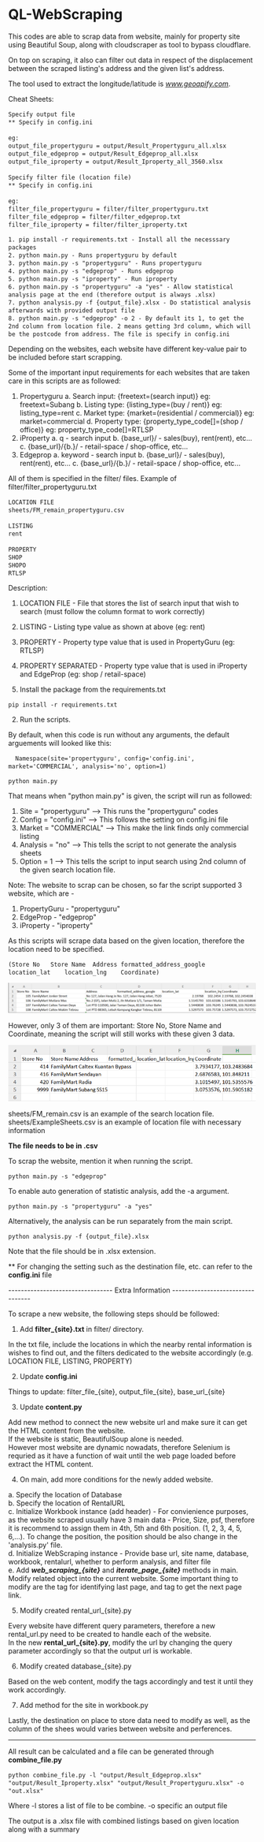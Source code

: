# QL-WebScraping
This codes are able to scrap data from website, mainly for property site using Beautiful Soup, along with cloudscraper as tool to bypass cloudflare.

On top on scraping, it also can filter out data in respect of the displacement between the scraped listing's address and the given list's address.

The tool used to extract the longitude/latitude is *www.geoapify.com*.

Cheat Sheets:

```
Specify output file
** Specify in config.ini

eg:
output_file_propertyguru = output/Result_Propertyguru_all.xlsx
output_file_edgeprop = output/Result_Edgeprop_all.xlsx
output_file_iproperty = output/Result_Iproperty_all_3560.xlsx

Specify filter file (location file)
** Specify in config.ini

eg:
filter_file_propertyguru = filter/filter_propertyguru.txt
filter_file_edgeprop = filter/filter_edgeprop.txt
filter_file_iproperty = filter/filter_iproperty.txt
```

```
1. pip install -r requirements.txt - Install all the necesssary packages
2. python main.py - Runs propertyguru by default
3. python main.py -s "propertyguru" - Runs propertyguru
4. python main.py -s "edgeprop" - Runs edgeprop
5. python main.py -s "iproperty" - Run iproperty
6. python main.py -s "propertyguru" -a "yes" - Allow statistical analysis page at the end (therefore output is always .xlsx)
7. python analysis.py -f {output_file}.xlsx - Do statistical analysis afterwards with provided output file
8. python main.py -s "edgeprop" -o 2 - By default its 1, to get the 2nd column from location file. 2 means getting 3rd column, which will be the postcode from address. The file is specify in config.ini 
```

Depending on the websites, each website have different key-value pair to be included before start scrapping.

Some of the important input requirements for each websites that are taken care in this scripts are as followed:
1. Propertyguru
      a. Search input: {freetext=(search input)} eg: freetext=Subang
      b. Listing type: {listing_type=(buy / rent)} eg: listing_type=rent
      c. Market type: {market=(residential / commercial)} eg: market=commercial
      d. Property type: {property_type_code[]=(shop / office)} eg: property_type_code[]=RTLSP
2. iProperty
      a. q - search input
      b. {base_url}/ - sales(buy), rent(rent), etc...
      c. {base_url}/{b.}/ - retail-space / shop-office, etc...
3. Edgeprop
      a. keyword - search input
      b. {base_url}/ - sales(buy), rent(rent), etc...
      c. {base_url}/{b.}/ - retail-space / shop-office, etc...

All of them is specified in the filter/ files. 
Example of filter/filter_propertyguru.txt
```
LOCATION FILE
sheets/FM_remain_propertyguru.csv

LISTING
rent

PROPERTY
SHOP
SHOPO
RTLSP
```

Description:
1. LOCATION FILE - File that stores the list of search input that wish to search (must follow the column format to work correctly)
2. LISTING - Listing type value as shown at above (eg: rent)
3. PROPERTY - Property type value that is used in PropertyGuru (eg: RTLSP)
4. PROPERTY SEPARATED - Property type value that is used in iProperty and EdgeProp (eg: shop / retail-space)


1. Install the package from the requirements.txt

```
pip install -r requirements.txt
```

2. Run the scripts.

By default, when this code is run without any arguments, the default arguements will looked like this:

      Namespace(site='propertyguru', config='config.ini', market='COMMERCIAL', analysis='no', option=1)

```
python main.py
```

That means when "python main.py" is given, the script will run as followed:
1. Site = "propertyguru" --> This runs the "propertyguru" codes
2. Config = "config.ini" --> This follows the setting on config.ini file
3. Market = "COMMERCIAL" --> This make the link finds only commercial listing
4. Analysis = "no" --> This tells the script to not generate the analysis sheets
5. Option = 1 --> This tells the script to input search using 2nd column of the given search location file. 


Note: The website to scrap can be chosen, so far the script supported 3 website, which are - 
1. PropertyGuru - "propertyguru"
2. EdgeProp - "edgeprop"
3. iProperty - "iproperty"

As this scripts will scrape data based on the given location, therefore the location need to be specified. 

```
(Store No	Store Name	Address	formatted_address_google	location_lat	location_lng	Coordinate)
```
![Example Columns](screenshot/ExampleColumn.png)

However, only 3 of them are important: Store No, Store Name and Coordinate, meaning the script will still works with these given 3 data.

![Example Columns2](screenshot/ExampleColumn2.png)

sheets/FM_remain.csv is an example of the search location file.
sheets/ExampleSheets.csv is an example of location file with necessary information

**The file needs to be in .csv**


To scrap the website, mention it when running the script.

```
python main.py -s "edgeprop"
```

To enable auto generation of statistic analysis, add the -a argument.

```
python main.py -s "propertyguru" -a "yes"
```
Alternatively, the analysis can be run separately from the main script.
```
python analysis.py -f {output_file}.xlsx
```
Note that the file should be in .xlsx extension.

** For changing the setting such as the destination file, etc. can refer to the **config.ini** file

--------------------------------- Extra Information ---------------------------------

To scrape a new website, the following steps should be followed:

1. Add **filter_{site}.txt** in filter/ directory.

In the txt file, include the locations in which the nearby rental information is wishes to find out, and the filters dedicated to the website accordingly (e.g. LOCATION FILE, LISTING, PROPERTY)<br>

2. Update **config.ini** 

Things to update: filter_file_{site}, output_file_{site}, base_url_{site}<br>

3. Update **content.py**

Add new method to connect the new website url and make sure it can get the HTML content from the website.<br>
If the website is static, BeautifulSoup alone is needed.<br>
However most website are dynamic nowadats, therefore Selenium is requried as it have a function of wait until the web page loaded before extract the HTML content.<br>

4. On main, add more conditions for the newly added website.

a. Specify the location of Database<br>
b. Specify the location of RentalURL<br>
c. Initialize Workbook instance (add header) - For convienience purposes, as the website scraped usually have 3 main data - Price, Size, psf, therefore it is recommend to assign them in 4th, 5th and 6th position. (1, 2, 3, 4, 5, 6,...). To change the position, the position should be also change in the 'analysis.py' file.<br>
d. Initialize WebScraping instance - Provide base url, site name, database, workbook, rentalurl, whether to perform analysis, and filter file<br>
e. Add ***web_scraping_{site}*** and ***iterate_page_{site}*** methods in main. Modify related object into the current website. Some important thing to modify are the tag for identifying last page, and tag to get the next page link.<br>

5. Modify created rental_url_{site}.py

Every website have different query parameters, therefore a new rental_url.py need to be created to handle each of the website.<br>
In the new **rental_url_{site}.py**, modify the url by changing the query parameter accordingly so that the output url is workable.<br>

6. Modify created database_{site}.py

Based on the web content, modify the tags accordingly and test it until they work accordingly.<br>

7. Add method for the site in workbook.py

Lastly, the destination on place to store data need to modify as well, as the column of the shees would varies between website and perferences. <br>

--------------------------------------------------------------------------------------------------------------------------------

All result can be calculated and a file can be generated through **combine_file.py** 
```
python combine_file.py -l "output/Result_Edgeprop.xlsx" "output/Result_Iproperty.xlsx" "output/Result_Propertyguru.xlsx" -o "out.xlsx"
```

Where -l stores a list of file to be combine.
      -o specific an output file

The output is a .xlsx file with combined listings based on given location along with a summary 